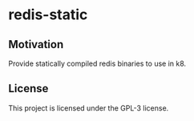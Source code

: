 # redis-static

## Motivation

Provide statically compiled redis binaries to use in k8.
## License

This project is licensed under the GPL-3 license.
